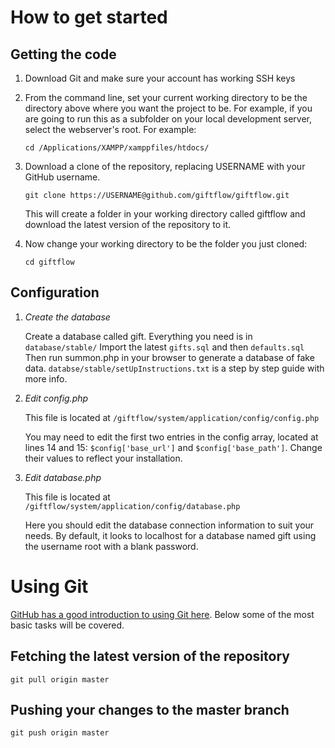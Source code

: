 How to get started
==============
Getting the code
-------------------
1.	Download Git and make sure your account has working SSH keys
2. 	From the command line, set your current working directory to be the 
	directory above where you want the project to be. For example, if you 
	are going to run this as a subfolder on your local development
	server, select the webserver's root. For example:
	
	`cd /Applications/XAMPP/xamppfiles/htdocs/`
3. 	Download a clone of the repository, replacing USERNAME with your
	GitHub username.
	
	`git clone https://USERNAME@github.com/giftflow/giftflow.git`
	
	This will create a folder in your working directory called giftflow and
	download the latest version of the repository to it.
4.	Now change your working directory to be the folder you just cloned:
	
	`cd giftflow`
	
Configuration
----------------
1.	*Create the database*
	
	Create a database called gift. Everything you need is in `database/stable/` 
	Import the latest `gifts.sql` and then `defaults.sql` 
	Then run summon.php in your browser to generate a database of fake data. 
	`databse/stable/setUpInstructions.txt` is a step by step guide with more info.

2.	*Edit config.php* 
	
	This file is located at `/giftflow/system/application/config/config.php`
	
	You may need to edit the first two entries in the config array, located at lines 14 and 15: 
	`$config['base_url']` and `$config['base_path']`. Change their values to reflect 
	your installation.

3.	*Edit database.php*
	
	This file is located at `/giftflow/system/application/config/database.php`
	
	Here you should edit the database connection information to suit your needs. By default, it
	looks to localhost for a database named gift using the username root with a blank password.

Using Git
=======

[GitHub has a good introduction to using Git here](http://learn.github.com/). Below some of the most
basic tasks will be covered.

Fetching the latest version of the repository
--------------------------------------------------
`git pull origin master`

Pushing your changes to the master branch
--------------------------------------------------
`git push origin master`